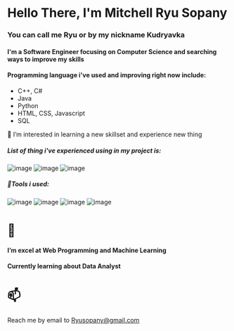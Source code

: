 # Hello There, I'm Mitchell Ryu Sopany
### You can call me Ryu or by my nickname Kudryavka

#### I'm a Software Engineer focusing on Computer Science and searching ways to improve my skills
#### Programming language i've used and improving right now include:
- C++, C#
- Java
- Python
- HTML, CSS, Javascript
- SQL

👀 I’m interested in learning a new skillset and experience new thing
##### List of thing i've experienced using in my project is:
![image](https://user-images.githubusercontent.com/69241948/152742211-e8178965-44ba-47ba-91ed-52d698f28a91.png)
![image](https://user-images.githubusercontent.com/69241948/152742222-dbd26154-bd4c-4db1-88c8-7f48d8dad997.png)
![image](https://user-images.githubusercontent.com/69241948/152742230-514a7b09-42a0-4923-8efe-7d701ec9efa2.png)

##### 🔨Tools i used:
![image](https://user-images.githubusercontent.com/69241948/152742934-efb76e21-bfa8-463b-82e4-0b420e7d5df1.png)
![image](https://user-images.githubusercontent.com/69241948/152742946-2cb035a9-66c2-420b-8ea2-73334a256a91.png)
![image](https://user-images.githubusercontent.com/69241948/152742953-6f720059-9ed1-4add-9a7c-2776018a2f13.png)
![image](https://user-images.githubusercontent.com/69241948/152742963-de70899c-5c05-4e3e-9ddc-ddaa0ebff8d5.png)

# 🌱 
#### I’m excel at Web Programming and Machine Learning
#### Currently learning about Data Analyst


# 📫 
Reach me by email to Ryusopany@gmail.com

<!---
Kudryavkax/Kudryavkax is a ✨ special ✨ repository because its `README.md` (this file) appears on your GitHub profile.
You can click the Preview link to take a look at your changes.
--->
